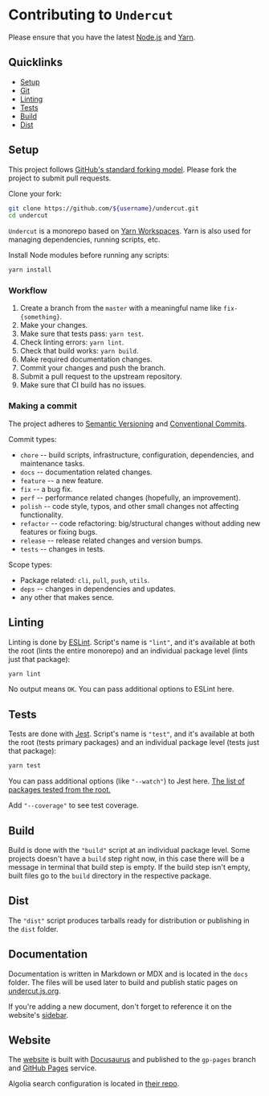 # Contributing to `Undercut`

Please ensure that you have the latest [Node.js](https://nodejs.org/) and [Yarn](https://yarnpkg.com/).

## Quicklinks

- [Setup](#setup)
- [Git](#git)
- [Linting](#linting)
- [Tests](#tests)
- [Build](#build)
- [Dist](#dist)

## Setup

This project follows [GitHub's standard forking model](https://guides.github.com/activities/forking/). Please fork the project to submit pull requests.

Clone your fork:

```sh
git clone https://github.com/${username}/undercut.git
cd undercut
```

`Undercut` is a monorepo based on [Yarn Workspaces](https://yarnpkg.com/en/docs/workspaces). Yarn is also used for managing dependencies, running scripts, etc.

Install Node modules before running any scripts:

```sh
yarn install
```

### Workflow

1. Create a branch from the `master` with a meaningful name like `fix-{something}`.
2. Make your changes.
3. Make sure that tests pass: `yarn test`.
4. Check linting errors: `yarn lint`.
5. Check that build works: `yarn build`.
6. Make required documentation changes.
7. Commit your changes and push the branch.
8. Submit a pull request to the upstream repository.
9. Make sure that CI build has no issues.

### Making a commit

The project adheres to [Semantic Versioning](https://semver.org/spec/v2.0.0.html) and [Conventional Commits](https://www.conventionalcommits.org/en/v1.0.0/).

Commit types:

- `chore` -- build scripts, infrastructure, configuration, dependencies, and maintenance tasks.
- `docs` -- documentation related changes.
- `feature` -- a new feature.
- `fix` -- a bug fix.
- `perf` -- performance related changes (hopefully, an improvement).
- `polish` -- code style, typos, and other small changes not affecting functionality.
- `refactor` -- code refactoring: big/structural changes without adding new features or fixing bugs.
- `release` -- release related changes and version bumps.
- `tests` -- changes in tests.

Scope types:

- Package related: `cli`, `pull`, `push`, `utils`.
- `deps` -- changes in dependencies and updates.
- any other that makes sence.

## Linting

Linting is done by [ESLint](https://eslint.org). Script's name is `"lint"`, and it's available at both the root (lints the entire monorepo) and an individual package level (lints just that package):

```sh
yarn lint
```

No output means `OK`. You can pass additional options to ESLint here.

## Tests

Tests are done with [Jest](https://jestjs.io/). Script's name is `"test"`, and it's available at both the root (tests primary packages) and an individual package level (tests just that package):

```sh
yarn test
```

You can pass additional options (like `"--watch"`) to Jest here. [The list of packages tested from the root.](packages/undercut-config/jest/jest.config.root.cjs)

Add `"--coverage"` to see test coverage.

## Build

Build is done with the `"build"` script at an individual package level. Some projects doesn't have a `build` step right now, in this case there will be a message in terminal that build step is empty. If the build step isn't empty, built files go to the `build` directory in the respective package.

## Dist

The `"dist"` script produces tarballs ready for distribution or publishing in the `dist` folder.

## Documentation

Documentation is written in Markdown or MDX and is located in the `docs` folder. The files will be used later to build and publish static pages on [undercut.js.org](https://undercut.js.org).

If you're adding a new document, don't forget to reference it on the website's [sidebar](website/sidebar.js).

## Website

The [website](https://undercut.js.org) is built with [Docusaurus](https://docusaurus.io/) and published to the `gp-pages` branch and [GitHub Pages](https://pages.github.com) service.

Algolia search configuration is located in [their repo](https://github.com/algolia/docsearch-configs/blob/master/configs/the-spyke_undercut.json).
